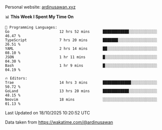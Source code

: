 Personal website: [ardinusawan.xyz](https://ardinusawan.xyz)

<!--START_SECTION:waka-->
📊 **This Week I Spent My Time On** 

```text
💬 Programming Languages: 
Go                       12 hrs 52 mins      ████████████░░░░░░░░░░░░░   46.47 % 
TypeScript               7 hrs 20 mins       ███████░░░░░░░░░░░░░░░░░░   26.51 % 
YAML                     2 hrs 14 mins       ██░░░░░░░░░░░░░░░░░░░░░░░   08.10 % 
JSON                     1 hr 11 mins        █░░░░░░░░░░░░░░░░░░░░░░░░   04.30 % 
Bash                     1 hr 9 mins         █░░░░░░░░░░░░░░░░░░░░░░░░   04.19 % 

🔥 Editors: 
Trae                     14 hrs 3 mins       █████████████░░░░░░░░░░░░   50.72 % 
GoLand                   13 hrs 20 mins      ████████████░░░░░░░░░░░░░   48.15 % 
Neovim                   18 mins             ░░░░░░░░░░░░░░░░░░░░░░░░░   01.13 % 
```


 Last Updated on 18/10/2025 10:20:52 UTC
<!--END_SECTION:waka-->
Data taken from https://wakatime.com/@ardinusawan

